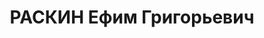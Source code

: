 ---
title: РАСКИН Ефим Григорьевич
description: "Род. в 1903, г. Таганрог, еврей. Проживал: г. Ростов-на-Дону. \n  Обв.\
  \ по ст. 58-7, 8, 11 УК РСФСР. Приговор: ВК ВС СССР, 13.12.1937 – ВМН. \n  Реабилитирован\
  \ 06.10.1956"
---